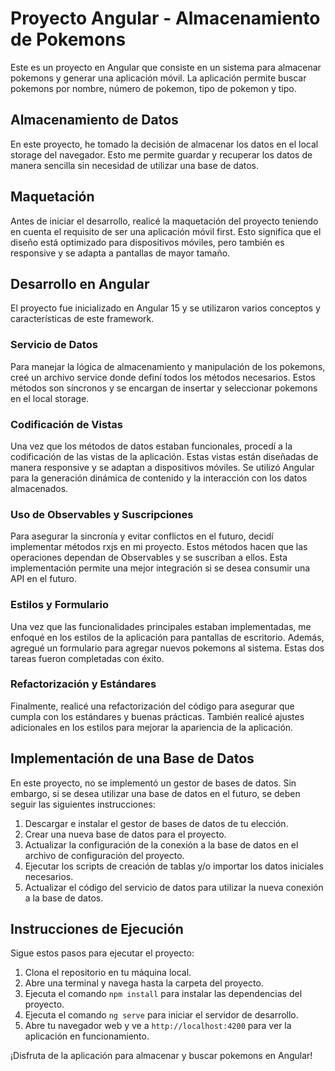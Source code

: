 # Proyecto Angular - Almacenamiento de Pokemons

Este es un proyecto en Angular que consiste en un sistema para almacenar pokemons y generar una aplicación móvil. La aplicación permite buscar pokemons por nombre, número de pokemon, tipo de pokemon y tipo.

## Almacenamiento de Datos

En este proyecto, he tomado la decisión de almacenar los datos en el local storage del navegador. Esto me permite guardar y recuperar los datos de manera sencilla sin necesidad de utilizar una base de datos.

## Maquetación

Antes de iniciar el desarrollo, realicé la maquetación del proyecto teniendo en cuenta el requisito de ser una aplicación móvil first. Esto significa que el diseño está optimizado para dispositivos móviles, pero también es responsive y se adapta a pantallas de mayor tamaño.

## Desarrollo en Angular

El proyecto fue inicializado en Angular 15 y se utilizaron varios conceptos y características de este framework.

### Servicio de Datos

Para manejar la lógica de almacenamiento y manipulación de los pokemons, creé un archivo service donde definí todos los métodos necesarios. Estos métodos son síncronos y se encargan de insertar y seleccionar pokemons en el local storage.

### Codificación de Vistas

Una vez que los métodos de datos estaban funcionales, procedí a la codificación de las vistas de la aplicación. Estas vistas están diseñadas de manera responsive y se adaptan a dispositivos móviles. Se utilizó Angular para la generación dinámica de contenido y la interacción con los datos almacenados.

### Uso de Observables y Suscripciones

Para asegurar la sincronía y evitar conflictos en el futuro, decidí implementar métodos rxjs en mi proyecto. Estos métodos hacen que las operaciones dependan de Observables y se suscriban a ellos. Esta implementación permite una mejor integración si se desea consumir una API en el futuro.

### Estilos y Formulario

Una vez que las funcionalidades principales estaban implementadas, me enfoqué en los estilos de la aplicación para pantallas de escritorio. Además, agregué un formulario para agregar nuevos pokemons al sistema. Estas dos tareas fueron completadas con éxito.

### Refactorización y Estándares

Finalmente, realicé una refactorización del código para asegurar que cumpla con los estándares y buenas prácticas. También realicé ajustes adicionales en los estilos para mejorar la apariencia de la aplicación.

## Implementación de una Base de Datos

En este proyecto, no se implementó un gestor de bases de datos. Sin embargo, si se desea utilizar una base de datos en el futuro, se deben seguir las siguientes instrucciones:

1. Descargar e instalar el gestor de bases de datos de tu elección.
2. Crear una nueva base de datos para el proyecto.
3. Actualizar la configuración de la conexión a la base de datos en el archivo de configuración del proyecto.
4. Ejecutar los scripts de creación de tablas y/o importar los datos iniciales necesarios.
5. Actualizar el código del servicio de datos para utilizar la nueva conexión a la base de datos.

## Instrucciones de Ejecución

Sigue estos pasos para ejecutar el proyecto:

1. Clona el repositorio en tu máquina local.
2. Abre una terminal y navega hasta la carpeta del proyecto.
3. Ejecuta el comando `npm install` para instalar las dependencias del proyecto.
4. Ejecuta el comando `ng serve` para iniciar el servidor de desarrollo.
5. Abre tu navegador web y ve a `http://localhost:4200` para ver la aplicación en funcionamiento.

¡Disfruta de la aplicación para almacenar y buscar pokemons en Angular!
